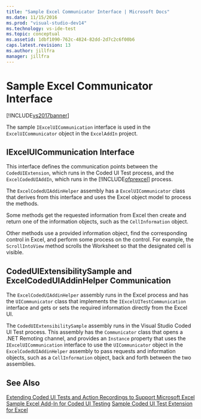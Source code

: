 ```yaml
---
title: "Sample Excel Communicator Interface | Microsoft Docs"
ms.date: 11/15/2016
ms.prod: "visual-studio-dev14"
ms.technology: vs-ide-test
ms.topic: conceptual
ms.assetid: 1dbf1090-762c-4824-82dd-2d7c2c6f00b6
caps.latest.revision: 13
ms.author: jillfra
manager: jillfra
---
```

# Sample Excel Communicator Interface
[!INCLUDE[vs2017banner](../includes/vs2017banner.md)]

The sample `IExcelUICommunication` interface is used in the `ExcelUICommunicator` object in the `ExcelAddIn` project.

## IExcelUICommunication Interface
 This interface defines the communication points between the `CodedUIExtension`, which runs in the Coded UI Test process, and the `ExcelCodedUIAddIn`, which runs in the [!INCLUDE[ofprexcel](../includes/ofprexcel-md.md)] process.

 The `ExcelCodedUIAddinHelper` assembly has a `ExcelUICommunicator` class that derives from this interface and uses the Excel object model to process the methods.

 Some methods get the requested information from Excel then create and return one of the information objects, such as the `CellInformation` object.

 Other methods use a provided information object, find the corresponding control in Excel, and perform some process on the control. For example, the `ScrollIntoView` method scrolls the Worksheet so that the designated cell is visible.

## CodedUIExtensibilitySample and ExcelCodedUIAddinHelper Communication
 The `ExcelCodedUIAddinHelper` assembly runs in the Excel process and has the `UICommunicator` class that implements the `IExcelUITestCommunication` interface and gets or sets the required information directly from the Excel UI.

 The `CodedUIExtensibilitySample` assembly runs in the Visual Studio Coded UI Test process. This assembly has the `Communicator` class that opens a .NET Remoting channel, and provides an `Instance` property that uses the `IExcelUICommunication` interface to use the `UICommunicator` object in the `ExcelCodedUIAddinHelper` assembly to pass requests and information objects, such as a `CellInformation` object, back and forth between the two assemblies.

## See Also
 [Extending Coded UI Tests and Action Recordings to Support Microsoft Excel](../test/extending-coded-ui-tests-and-action-recordings-to-support-microsoft-excel.md)
 [Sample Excel Add-In for Coded UI Testing](../test/sample-excel-add-in-for-coded-ui-testing.md)
 [Sample Coded UI Test Extension for Excel](../test/sample-coded-ui-test-extension-for-excel.md)

